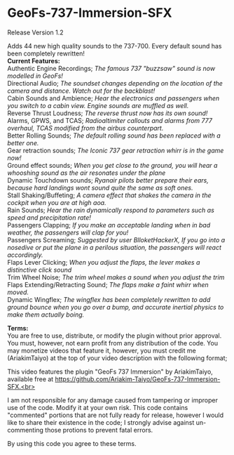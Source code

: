 # GeoFs-737-Immersion-SFX

Release Version 1.2

Adds 44 new high quality sounds to the 737-700. Every default sound has been completely rewritten!<br>
**Current Features:**<br>
Authentic Engine Recordings; *The famous 737 "buzzsaw" sound is now modelled in GeoFs!*<br>
Directional Audio; *The soundset changes depending on the location of the camera and distance. Watch out for the backblast!*<br>
Cabin Sounds and Ambience; *Hear the electronics and passengers when you switch to a cabin view. Engine sounds are muffled as well.* <br>
Reverse Thrust Loudness; *The reverse thrust now has its own sound!*<br>
Alarms, GPWS, and TCAS; *Radioaltimiter callouts and alarms from 777 overhaul, TCAS modified from the airbus counterpart.* <br>
Better Rolling Sounds; *The default rolling sound has been replaced with a better one.*<br>
Gear retraction sounds; *The Iconic 737 gear retraction whirr is in the game now!*<br>
Ground effect sounds; *When you get close to the ground, you will hear a whooshing sound as the air resonates under the plane*<br>
Dynamic Touchdown sounds; *Ryanair pilots better prepare their ears, because hard landings wont sound quite the same as soft ones.*<br>
Stall Shaking/Buffeting; *A camera effect that shakes the camera in the cockpit when you are at high aoa.*<br>
Rain Sounds; *Hear the rain dynamically respond to parameters such as speed and precipitation rate!*<br>
Passengers Clapping; *If you make an acceptable landing when in bad weather, the passengers will clap for you!*<br>
Passengers Screaming; *Suggested by user BlloketHackerX, If you go into a nosedive or put the plane in a perilous situation, the passengers will react accordingly.*<br>
Flaps Lever Clicking; *When you adjust the flaps, the lever makes a distinctive click sound*<br>
Trim Wheel Noise; *The trim wheel makes a sound when you adjust the trim*<br>
Flaps Extending/Retracting Sound; *The flaps make a faint whirr when moved.*<br>
Dynamic Wingflex; *The wingflex has been completely rewritten to add ground bounce when you go over a bump, and accurate inertial physics to make them actually boing.*<br>


**Terms:**<br>
You are free to use, distribute, or modify the plugin without prior approval. You must, however, not earn profit from any distribution of the code. You may monetize videos that feature it, however, you must credit me (AriakimTaiyo) at the top of your video description with the following format;<br>

This video features the plugin "GeoFs 737 Immersion" by AriakimTaiyo, available free at https://github.com/Ariakim-Taiyo/GeoFs-737-Immersion-SFX.<br>

I am not responsible for any damage caused from tampering or improper use of the code. Modify it at your own risk. This code contains "commented" portions that are not fully ready for release, however I would like to share their existence in the code; I strongly advise against un-commenting those protions to prevent fatal errors.<br>

By using this code you agree to these terms. 
